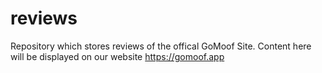 # reviews
Repository which stores reviews of the offical GoMoof Site. Content here will be displayed on our website https://gomoof.app
